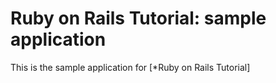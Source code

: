 # Ruby on Rails Tutorial: sample application

This is the sample application for [*Ruby on Rails Tutorial]